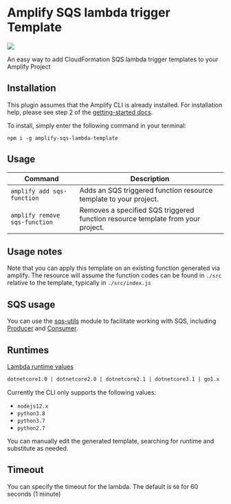 # Amplify SQS lambda trigger Template

<p>
  <a href="https://www.npmjs.com/package/amplify-sqs-lambda-template">
      <img src="https://img.shields.io/npm/v/amplify-sqs-lambda-template.svg" />
  </a>
</p>

An easy way to add CloudFormation SQS lambda trigger templates to your Amplify Project

## Installation

This plugin assumes that the Amplify CLI is already installed. For installation help, please see step 2 of the [getting-started docs](https://aws-amplify.github.io/docs/).

To install, simply enter the following command in your terminal:

`npm i -g amplify-sqs-lambda-template`

## Usage

| Command                      | Description |
| ---------------------------- | ----------- |
| `amplify add sqs-function`       | Adds an SQS triggered function resource template to your project. |
| `amplify remove sqs-function`    | Removes a specified SQS triggered function resource template from your project. |

## Usage notes

Note that you can apply this template on an existing function generated via amplify.
The resource will assume the function codes can be found in `./src` relative to the template, typically in `./src/index.js`

## SQS usage

You can use the [sqs-utils](https://github.com/hogarthww-labs/sqs-utils) module to facilitate working with SQS, including [Producer](https://www.npmjs.com/package/sqs-producer) and [Consumer](https://www.npmjs.com/package/sqs-consumer).

## Runtimes

[Lambda runtime values](https://docs.aws.amazon.com/AWSCloudFormation/latest/UserGuide/aws-resource-lambda-function.html)

```txt
dotnetcore1.0 | dotnetcore2.0 | dotnetcore2.1 | dotnetcore3.1 | go1.x | java11 | java8 | java8.al2 | nodejs | nodejs10.x | nodejs12.x | nodejs4.3 | nodejs4.3-edge | nodejs6.10 | nodejs8.10 | provided | provided.al2 | python2.7 | python3.6 | python3.7 | python3.8 | ruby2.5 | ruby2.7
```

Currently the CLI only supports the following values:

- `nodejs12.x`
- `python3.8`
- `python3.7`
- `python2.7`

You can manually edit the generated template, searching for runtime and substitute as needed.

## Timeout

You can specify the timeout for the lambda. The default is `60` for 60 seconds (1 minute)

